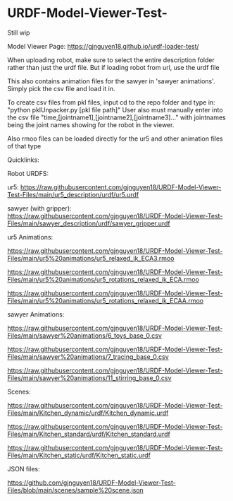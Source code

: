# URDF-Model-Viewer-Test-

Still wip

Model Viewer Page: https://gjnguyen18.github.io/urdf-loader-test/

When uploading robot, make sure to select the entire description folder rather than just the urdf file.
But if loading robot from url, use the urdf file

This also contains animation files for the sawyer in 'sawyer animations'. Simply pick the csv file and load it in.

To create csv files from pkl files, input cd to the repo folder and type in: "python pklUnpacker.py [pkl file path]"
User also must manually enter into the csv file "time,[jointname1],[jointname2],[jointname3]..." with jointnames being the joint names showing for the robot in the viewer.

Also rmoo files can be loaded directly for the ur5 and other animation files of that type

Quicklinks:

Robot URDFS:

ur5: 
https://raw.githubusercontent.com/gjnguyen18/URDF-Model-Viewer-Test-Files/main/ur5_description/urdf/ur5.urdf

sawyer (with gripper): 
https://raw.githubusercontent.com/gjnguyen18/URDF-Model-Viewer-Test-Files/main/sawyer_description/urdf/sawyer_gripper.urdf

ur5 Animations:

https://raw.githubusercontent.com/gjnguyen18/URDF-Model-Viewer-Test-Files/main/ur5%20animations/ur5_relaxed_ik_ECA3.rmoo

https://raw.githubusercontent.com/gjnguyen18/URDF-Model-Viewer-Test-Files/main/ur5%20animations/ur5_rotations_relaxed_ik_ECA.rmoo

https://raw.githubusercontent.com/gjnguyen18/URDF-Model-Viewer-Test-Files/main/ur5%20animations/ur5_rotations_relaxed_ik_ECAA.rmoo


sawyer Animations:

https://raw.githubusercontent.com/gjnguyen18/URDF-Model-Viewer-Test-Files/main/sawyer%20animations/6_toys_base_0.csv

https://raw.githubusercontent.com/gjnguyen18/URDF-Model-Viewer-Test-Files/main/sawyer%20animations/7_tracing_base_0.csv

https://raw.githubusercontent.com/gjnguyen18/URDF-Model-Viewer-Test-Files/main/sawyer%20animations/11_stirring_base_0.csv

Scenes:

https://raw.githubusercontent.com/gjnguyen18/URDF-Model-Viewer-Test-Files/main/Kitchen_dynamic/urdf/Kitchen_dynamic.urdf

https://raw.githubusercontent.com/gjnguyen18/URDF-Model-Viewer-Test-Files/main/Kitchen_standard/urdf/Kitchen_standard.urdf

https://raw.githubusercontent.com/gjnguyen18/URDF-Model-Viewer-Test-Files/main/Kitchen_static/urdf/Kitchen_static.urdf


JSON files:

https://github.com/gjnguyen18/URDF-Model-Viewer-Test-Files/blob/main/scenes/sample%20scene.json

